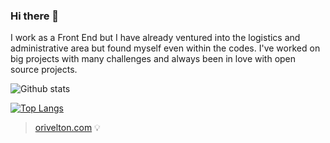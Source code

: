 ### Hi there 👋



I work as a Front End but I have already ventured into the logistics and administrative area but found myself even within the codes. I've worked on big projects with many challenges and always been in love with open source projects.

![Github stats](https://github-readme-stats.vercel.app/api?username=orivelton&count_private=true&show_icons=true&theme=dark)

[![Top Langs](https://github-readme-stats.vercel.app/api/top-langs/?username=orivelton&theme=dark&hide=php)](https://github.com/orivelton)

> [orivelton.com](https://orivelton.com/) :bulb:

<!--
**orivelton/orivelton** is a ✨ _special_ ✨ repository because its `README.md` (this file) appears on your GitHub profile.
